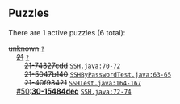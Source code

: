 ## Puzzles

There are 1 active puzzles (6 total):


<del>unknown</del> [`?`](../master/?)<br/>
&nbsp;&nbsp;&nbsp;&nbsp;[<del>21</del>](https://github.com/jcabi/jcabi-ssh/issues/21) [`?`](../master/?)<br/>
&nbsp;&nbsp;&nbsp;&nbsp;&nbsp;&nbsp;&nbsp;&nbsp;<del>21-74327cdd</del> [`SSH.java:70-72`](../master/src/main/java/com/jcabi/ssh/SSH.java#L70-L72)<br/>
&nbsp;&nbsp;&nbsp;&nbsp;&nbsp;&nbsp;&nbsp;&nbsp;<del>21-5047b140</del> [`SSHByPasswordTest.java:63-65`](../master/src/test/java/com/jcabi/ssh/SSHByPasswordTest.java#L63-L65)<br/>
&nbsp;&nbsp;&nbsp;&nbsp;&nbsp;&nbsp;&nbsp;&nbsp;<del>21-40f93421</del> [`SSHTest.java:164-167`](../master/src/test/java/com/jcabi/ssh/SSHTest.java#L164-L167)<br/>
&nbsp;&nbsp;&nbsp;&nbsp;[#50](https://github.com/jcabi/jcabi-ssh/issues/50):[**30-15484dec**](https://github.com/jcabi/jcabi-ssh/issues/50) [`SSH.java:72-74`](../master/src/main/java/com/jcabi/ssh/SSH.java#L72-L74)<br/>